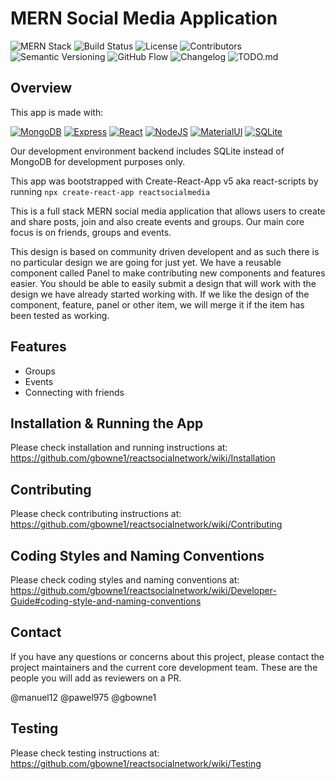 # MERN Social Media Application

![MERN Stack](https://img.shields.io/badge/Tech_Stack-MERN-blue)
![Build Status](https://img.shields.io/badge/Build-Passing-green)
![License](https://img.shields.io/badge/License-MIT-yellow)
![Contributors](https://img.shields.io/badge/Contributors-4-blue)
![Semantic Versioning](https://img.shields.io/badge/Semantic_Versioning-2.0.0-blueviolet)
![GitHub Flow](https://img.shields.io/badge/GitHub_Flow-Active-brightgreen)
![Changelog](https://img.shields.io/badge/Changelog-Keep_a_Changelog-red)
![TODO.md](https://img.shields.io/badge/TODO.md-Active-yellow)

## Overview

This app is made with:

[![MongoDB](https://img.shields.io/badge/MongoDB-4EA94B?style=for-the-badge&logo=mongodb&logoColor=white)](https://www.nodejs.com)
[![Express](https://img.shields.io/badge/Express.js-404D59?style=for-the-badge)](https://expressjs.com)
[![React](https://img.shields.io/badge/React-20232A?style=for-the-badge&logo=react&logoColor=61DAFB)](https://react.dev/)
[![NodeJS](https://img.shields.io/badge/Node.js-43853D?style=for-the-badge&logo=node.js&logoColor=white)](https://www.nodejs.com)
[![MaterialUI](https://img.shields.io/badge/Material--UI-0081CB?style=for-the-badge&logo=material-ui&logoColor=white)](https://www.mui.com)
[![SQLite](https://img.shields.io/badge/sqlite-%2307405e.svg?style=for-the-badge&logo=sqlite&logoColor=white)](https://www.sqlite.org)

Our development environment backend includes SQLite instead of MongoDB for development purposes only.

This app was bootstrapped with Create-React-App v5 aka react-scripts by running `npx create-react-app reactsocialmedia`

This is a full stack MERN social media application that allows users to create and share posts, join and also create events and groups. Our main core focus is on friends, groups and events.

This design is based on community driven developent and as such there is no particular design we are going for just yet.  We have a reusable component called Panel to make contributing new components and features easier.  You should be able to easily submit a design that will work with the design we
have already started working with.  If we like the design of the component, feature, panel or other item, we will merge it if the item has been tested as working.

## Features

- Groups
- Events
- Connecting with friends

## Installation & Running the App

Please check installation and running instructions at: https://github.com/gbowne1/reactsocialnetwork/wiki/Installation

## Contributing

Please check contributing instructions at: https://github.com/gbowne1/reactsocialnetwork/wiki/Contributing

## Coding Styles and Naming Conventions

Please check coding styles and naming conventions at: https://github.com/gbowne1/reactsocialnetwork/wiki/Developer-Guide#coding-style-and-naming-conventions

## Contact

If you have any questions or concerns about this project, please contact the project maintainers and the current core development team.  These are the people you will add as reviewers on a PR.

@manuel12 @pawel975 @gbowne1

## Testing

Please check testing instructions at: https://github.com/gbowne1/reactsocialnetwork/wiki/Testing
